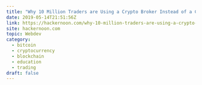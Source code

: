 ```yaml
---
title: "Why 10 Million Traders are Using a Crypto Broker Instead of a Crypto Exchange"
date: 2019-05-14T21:51:56Z
link: https://hackernoon.com/why-10-million-traders-are-using-a-crypto-broker-instead-of-a-crypto-exchange-c5a7bdc72c3b?source=rss----3a8144eabfe3---4&utm_medium=RSS&utm_source=hune
site: hackernoon.com
topic: Webdev
category:
  - bitcoin
  - cryptocurrency
  - blockchain
  - education
  - trading
draft: false
---
```

